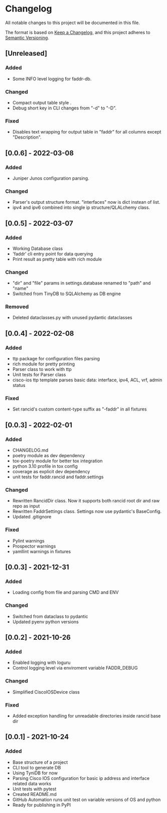 # Changelog

All notable changes to this project will be documented in this file.

The format is based on [Keep a Changelog](https://keepachangelog.com/en/1.0.0/),
and this project adheres to [Semantic Versioning](https://semver.org/spec/v2.0.0.html).

## [Unreleased]

### Added

- Some INFO level logging for faddr-db.

### Changed

- Compact output table style .
- Debug short key in CLI changes from "-d" to "-D".

### Fixed

- Disables text wrapping for output table in "faddr" for all columns except "Description".


## [0.0.6] - 2022-03-08

### Added

- Juniper Junos configuration parsing.

### Changed

- Parser's output structure format. "interfaces" now is dict instean of list.
- ipv4 and ipv6 combined into single ip structure/QLALchemy class.

## [0.0.5] - 2022-03-07

### Added

- Working Database class
- 'faddr' cli entry point for data querying
- Print result as pretty table with rich module

### Changed

- "dir" and "file" params in settings.database renamed to "path" and "name"
- Switched from TinyDB to SQLAlchemy as DB engine

### Removed

- Deleted dataclasses.py with unused pydantic dataclasses

## [0.0.4] - 2022-02-08

### Added

- ttp package for configuration files parsing
- rich module for pretty printing
- Parser class to work with ttp
- Unit tests for Parser class
- cisco-ios ttp template parses basic data: interface, ipv4, ACL, vrf, admin status

### Fixed

- Set rancid's custom content-type suffix as "-faddr" in all fixtures

## [0.0.3] - 2022-02-01

### Added

- CHANGELOG.md
- poetry module as dev dependency
- tox-poetry module for better tox integration
- python 3.10 profile in tox config
- coverage as explicit dev dependency
- unit tests for faddr.rancid and faddr.settings

### Changed

- Rewritten RancidDir class. Now it supports both rancid root dir and raw repo as input
- Rewritten FaddrSettings class. Settings now use pydantic's BaseConfig.
- Updated .gitignore

### Fixed

- Pylint warnings
- Prospector warnings
- yamllint warnings in fixtures

## [0.0.3] - 2021-12-31

### Added

- Loading config from file and parsing CMD and ENV

### Changed

- Switched from dataclass to pydantic
- Updated pyenv python versions

## [0.0.2] - 2021-10-26

### Added

- Enabled logging with loguru
- Control logging level via enviroment variable FADDR_DEBUG

### Changed

- Simplified CiscoIOSDevice class

### Fixed

- Added exception handling for unreadable directories inside rancid base dir

## [0.0.1] - 2021-10-24

### Added

- Base structure of a project
- CLI tool to generate DB
- Using TyniDB for now
- Parsing Cisco IOS configuration for basic ip address and interface related data works
- Unit tests with pytest
- Created README.md
- GitHub Automation runs unit test on variable versions of OS and python
- Ready for publishing in PyPI
